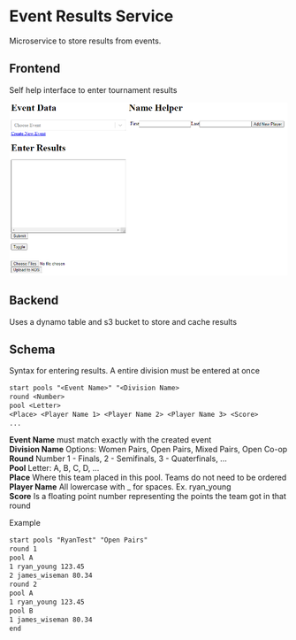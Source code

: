 # Event Results Service

Microservice to store results from events.

## Frontend
Self help interface to enter tournament results

![Preview](preview.png)  

## Backend
Uses a dynamo table and s3 bucket to store and cache results

## Schema
Syntax for entering results. A entire division must be entered at once

```
start pools "<Event Name>" "<Division Name>
round <Number>
pool <Letter>
<Place> <Player Name 1> <Player Name 2> <Player Name 3> <Score>
...
```

**Event Name** must match exactly with the created event  
**Division Name** Options: Women Pairs, Open Pairs, Mixed Pairs, Open Co-op  
**Round** Number 1 - Finals, 2 - Semifinals, 3 - Quaterfinals, ...  
**Pool** Letter: A, B, C, D, ...  
**Place** Where this team placed in this pool. Teams do not need to be ordered  
**Player Name** All lowercase with _ for spaces. Ex. ryan_young  
**Score** Is a floating point number representing the points the team got in that round


Example
```
start pools "RyanTest" "Open Pairs"
round 1
pool A
1 ryan_young 123.45
2 james_wiseman 80.34
round 2
pool A
1 ryan_young 123.45
pool B
1 james_wiseman 80.34
end
```